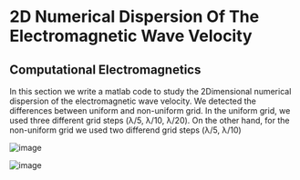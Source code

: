 # 2D Numerical Dispersion Of The Electromagnetic Wave Velocity
## Computational Electromagnetics
In this section we write a matlab code to study the 2Dimensional numerical dispersion of the electromagnetic wave velocity. 
We detected the differences between uniform and non-uniform grid. 
In the uniform grid, we used three different grid steps (λ/5, λ/10, λ/20). 
On the other hand, for the non-uniform grid we used two differend grid steps (λ/5, λ/10) 

![image](https://github.com/user-attachments/assets/723f7408-26b1-4efa-ac14-3187b274617b)

![image](https://github.com/user-attachments/assets/d46f279a-c1d8-466d-801b-c36c4d8becfa)

